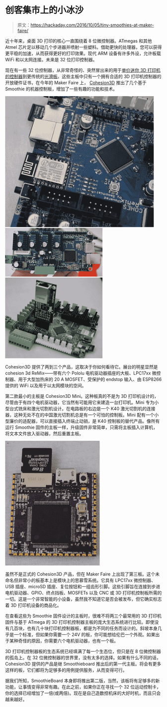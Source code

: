 # 创客集市上的小冰沙

> 原文：<https://hackaday.com/2016/10/05/tiny-smoothies-at-maker-faire/>

近十年来，桌面 3D 打印的核心一直围绕着 8 位微控制器。ATmegas 和其他 Atmel 芯片足以移动几个步进器并喷射一些塑料。借助更快的处理器，您可以获得更平稳的加速，从而获得更好的打印效果。现代 ARM 设备有许多外设，允许板载 WiFi 和以太网连接。未来是 32 位打印控制器。

现在有一些 32 位控制器，从非常奇怪的、突然冒出来的用于[单价迷你 3D 打印机的控制器](http://hackaday.com/2016/06/13/review-monoprice-mp-select-mini-3d-printer/)到更传统的[光滑板](http://smoothieware.org/)。这些主板中只有一个拥有合适的 3D 打印机控制器的开放硬件证书，在今年的 Maker Faire 上， [Cohesion3D](http://cohesion3d.com/) 推出了几个基于 Smoothie 的机器控制板，增加了一些有趣的功能和技术。

 [![dsc_0304](img/43bab097d48ec535fbdf80d447431cdd.png "dsc_0304")](https://i0.wp.com/hackaday.com/wp-content/uploads/2016/10/dsc_0304.jpg?ssl=1)  [![dsc_0302](img/db8cae4d711de7aabb0b232f280733ad.png "dsc_0302")](https://i0.wp.com/hackaday.com/wp-content/uploads/2016/10/dsc_0302.jpg?ssl=1)  [![dsc_0305](img/39c72c72b30bc2612cded98f862c8c71.png "dsc_0305")](https://i0.wp.com/hackaday.com/wp-content/uploads/2016/10/dsc_0305.jpg?ssl=1) 

Cohesion3D 提供了两到三个产品，这取决于你如何看待它。展台的明星显然是 cohesion 3d ReMix——带有六个 Pololu 电机驱动器插座的大板、LPC17xx 微控制器、用于大型加热床的 20 A MOSFET、受保护的 endstop 输入、由 ESP8266 提供的 WiFi 以及用于以太网模块的空间。

第二款最小的主板是 Cohesion3D Mini。这种板真的不是为 3D 打印机设计的，尽管由于有四个电机驱动器，它当然有可能用它来建造一台打印机。Mini 专为小型台式铣床和激光切割机设计。在电路板的右边是一个 K40 激光切割机的连接器，这种无处不在的中国激光切割机总是有一个可怕的控制板。Mini 配有一个小型廉价的适配器，可以直接插入终端止动销，是 K40 控制板的替代产品。像所有运行 Smoothie 固件的主板一样，升级固件非常简单，只需将主板插入计算机，将文本文件放入驱动器，然后重置主板。

[![dsc_0314](img/2d2f508303b0ca0e5f522d84d3b2a763.png)](https://hackaday.com/wp-content/uploads/2016/10/dsc_0314.jpg)

虽然不是正式的 Cohesion3D 产品，但在 Maker Faire 上出现了第三板。这个未命名但非常小的板基本上是模块上的思慕雪系统。它具有 LPC17xx 微控制器、USB 插座、microSD 插座、复位按钮和一组齿形引脚。这些引脚旨在连接到步进电机驱动器、GPIO、终点挡板、MOSFETs 以及 CNC 或 3D 打印机控制板所需的一切。这是一个非常智能的小设备，虽然我不知道它是否会被发布，但它确实标志着 3D 打印机设备的商品化。

在查看这些为 Smoothie 固件设计的主板时，很难不将两三个最常用的 3D 打印机固件与基于 ATmega 的 3D 打印机控制器主板的庞大生态系统进行比较。即使没有几百块，也有几十块打印机控制器板，都是为不同的任务而设计的。斜坡本身几乎是一个标准，但如果你需要一个 24V 的板，你可能想给伦巴一个外观。如果出于某种奇怪的原因，你需要六个电机驱动器，也有一个板。

3D 打印机控制器板的生态系统已经填满了每一个生态位，但只是在 8 位微控制器的孤岛上。在 32 位微控制器的世界里，没有太多的选择。如果有什么不同的话，Cohesion3D 提供的产品是继 Smoothieboard 推出后的第一代主板。将会有更多这样的板，它们都将为足够多的用例提供服务，从而变得可行。

据我们所知，SmoothieBoard 本身即将推出第二版，当然，该板将有足够多的新功能，让事情变得非常有趣。在此之前，如果你正在寻找一个 32 位运动控制卡，你的选择已经增加了一倍(或两倍)。现在是自己造数控机床的大好时机，而且只会越来越好。
